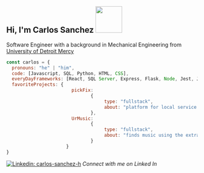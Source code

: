 <h2> Hi, I'm Carlos Sanchez <img src="https://media2.giphy.com/media/5eLDrEaRGHegx2FeF2/giphy.gif?cid=790b7611qibfybtuxhu5twjvyktw2cojh79q3nw38naldots&rid=giphy.gif&ct=s" width="70"></h2>

<p>Software Engineer with a background in Mechanical Engineering from <a href="https://www.udmercy.edu/">University of Detroit Mercy</a> 
</p>


```javascript
const carlos = {
  pronouns: "he" | "him",
  code: [Javascript, SQL, Python, HTML, CSS],
  everyDayFrameworks: [React, SQL Server, Express, Flask, Node, Jest, Jasmine],
  favoriteProjects: {
                        pickFix: 
                               {
                                    type: "fullstack", 
                                    about: "platform for local service providers and customers to connect"
                               },
                        UrMusic: 
                               {
                                    type: "fullstack", 
                                    about: "finds music using the extracted sentiment from your latest tweets"
                               }                        
                      }
}
```
[![Linkedin: carlos-sanchez-h](https://img.shields.io/badge/-carlos-blue?style=flat-square&logo=Linkedin&logoColor=white&link=https://www.linkedin.com/in/carlos-sanchez-h/)](https://www.linkedin.com/in/carlos-sanchez-h/)
<em>Connect with me on Linked In </em>
